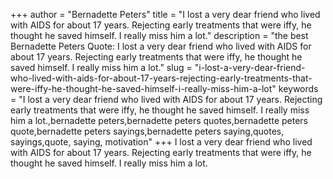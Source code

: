 +++
author = "Bernadette Peters"
title = "I lost a very dear friend who lived with AIDS for about 17 years. Rejecting early treatments that were iffy, he thought he saved himself. I really miss him a lot."
description = "the best Bernadette Peters Quote: I lost a very dear friend who lived with AIDS for about 17 years. Rejecting early treatments that were iffy, he thought he saved himself. I really miss him a lot."
slug = "i-lost-a-very-dear-friend-who-lived-with-aids-for-about-17-years-rejecting-early-treatments-that-were-iffy-he-thought-he-saved-himself-i-really-miss-him-a-lot"
keywords = "I lost a very dear friend who lived with AIDS for about 17 years. Rejecting early treatments that were iffy, he thought he saved himself. I really miss him a lot.,bernadette peters,bernadette peters quotes,bernadette peters quote,bernadette peters sayings,bernadette peters saying,quotes, sayings,quote, saying, motivation"
+++
I lost a very dear friend who lived with AIDS for about 17 years. Rejecting early treatments that were iffy, he thought he saved himself. I really miss him a lot.
